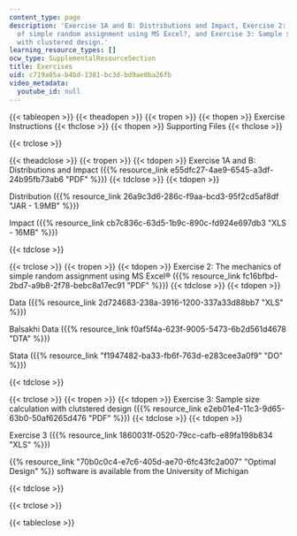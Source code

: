 ```yaml
---
content_type: page
description: 'Exercise 1A and B: Distributions and Impact, Exercise 2: The mechanics
  of simple random assignment using MS Excel?, and Exercise 3: Sample size calculation
  with clustered design.'
learning_resource_types: []
ocw_type: SupplementalResourceSection
title: Exercises
uid: c719a05a-b4bd-1381-bc3d-bd9ae0ba26fb
video_metadata:
  youtube_id: null
---
```


{{< tableopen >}}
{{< theadopen >}}
{{< tropen >}}
{{< thopen >}}
Exercise Instructions
{{< thclose >}}
{{< thopen >}}
Supporting Files
{{< thclose >}}

{{< trclose >}}

{{< theadclose >}}
{{< tropen >}}
{{< tdopen >}}
Exercise 1A and B: Distributions and Impact ({{% resource_link e55dfc27-4ae9-6545-a3df-24b95fb73ab6 "PDF" %}})
{{< tdclose >}}
{{< tdopen >}}


Distribution ({{% resource_link 26a9c3d6-286c-f9aa-bcd3-95f2cd5af8df "JAR - 1.9MB" %}})

Impact ({{% resource_link cb7c836c-63d5-1b9c-890c-fd924e697db3 "XLS - 16MB" %}})


{{< tdclose >}}

{{< trclose >}}
{{< tropen >}}
{{< tdopen >}}
Exercise 2: The mechanics of simple random assignment using MS Excel® ({{% resource_link fc16bfbd-2bd7-a9b8-2f78-bebc8a17ec91 "PDF" %}})
{{< tdclose >}}
{{< tdopen >}}


Data ({{% resource_link 2d724683-238a-3916-1200-337a33d88bb7 "XLS" %}})

Balsakhi Data ({{% resource_link f0af5f4a-623f-9005-5473-6b2d561d4678 "DTA" %}})

Stata ({{% resource_link "f1947482-ba33-fb6f-763d-e283cee3a0f9" "DO" %}})


{{< tdclose >}}

{{< trclose >}}
{{< tropen >}}
{{< tdopen >}}
Exercise 3: Sample size calculation with clutstered design ({{% resource_link e2eb01e4-11c3-9d65-63b0-50af6265d476 "PDF" %}})
{{< tdclose >}}
{{< tdopen >}}


Exercise 3 ({{% resource_link 1860031f-0520-79cc-cafb-e89fa198b834 "XLS" %}})

{{% resource_link "70b0c0c4-e7c6-405d-ae70-6fc43fc2a007" "Optimal Design" %}} software is available from the University of Michigan


{{< tdclose >}}

{{< trclose >}}

{{< tableclose >}}